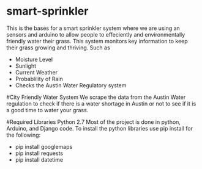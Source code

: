 # smart-sprinkler
This is the bases for a smart sprinkler system where we are using an sensors and arduino to allow people to effeciently and environmentally friendly water their grass. This system monitors key information to keep their grass growing and thriving. 
Such as
- Moisture Level
- Sunlight
- Current Weather 
- Probablility of Rain
- Checks the Austin Water Regulatory system 

#City Friendly Water System 
We scrape the data from the Austin Water regulation to check if there is a water shortage in Austin or not to see if it is a good time to water your grass. 

#Required Libraries Python 2.7
Most of the project is done in python, Arduino, and Django code. To install the python libraries use pip install for the following:
- pip install googlemaps
- pip install requests 
- pip install datetime 

